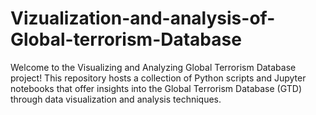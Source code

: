# Vizualization-and-analysis-of-Global-terrorism-Database
Welcome to the Visualizing and Analyzing Global Terrorism Database project! This repository hosts a collection of Python scripts and Jupyter notebooks that offer insights into the Global Terrorism Database (GTD) through data visualization and analysis techniques.

